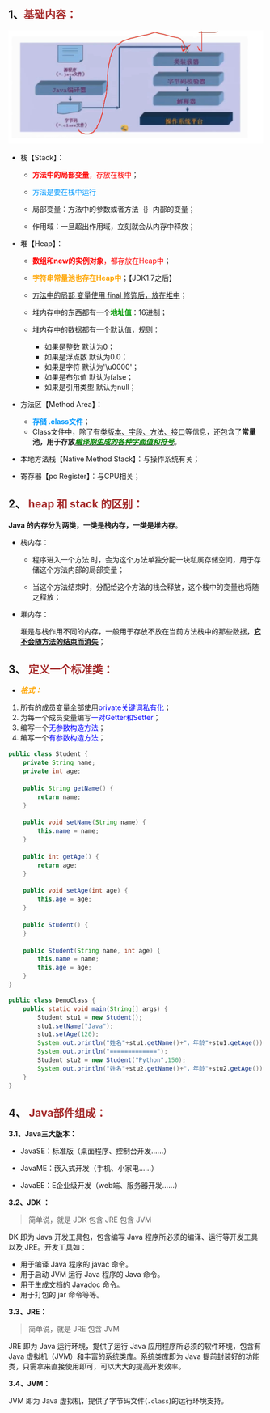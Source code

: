 ## <!--Java编程语言只有值传递，并没有引用传递-->

## 1、<span style="color:brown">基础内容：</span>

<img src="https://raw.githubusercontent.com/root-bine/image/main/Typora-image/Java%E8%BF%90%E8%A1%8C%E6%9C%BA%E5%88%B6.png" alt="java运行机制" style="zoom:67%;" />

- 栈【Stack】：

  - <font color="red">**方法中的局部变量**，存放在栈中</font>；

  - <font color="#0099ff">方法是要在栈中运行</font>
  - 局部变量：方法中的参数或者方法｛｝内部的变量；
  - 作用域：一旦超出作用域，立刻就会从内存中释放；
- 堆【Heap】：

  - <font color="red">**数组和new的实例对象**，都存放在Heap中</font>；

  - <font color="orange">**字符串常量池也存在Heap中**</font>；【JDK1.7之后】
  - <u>方法中的局部 变量使用 final 修饰后，放在堆中</u>；
  - 堆内存中的东西都有一个<font color="#0099">**地址值**</font>：16进制；
  - 堆内存中的数据都有一个默认值，规则：
    - 如果是整数					默认为0；
    - 如果是浮点数				默认为0.0；
    - 如果是字符					默认为'\u0000'；
    - 如果是布尔值				默认为false；
    - 如果是引用类型			默认为null；
- 方法区【Method Area】：
  - <font color="#0099ff">**存储  .class文件**</font>；
  - Class文件中，除了有<u>类版本、字段、方法、接口</u>等信息，还包含了**常量池，用于存放<u>*<span style="color:green">编译期生成的各种字面值和符号</span>*</u>**。
- 本地方法栈【Native Method Stack】：与操作系统有关；
- 寄存器【pc Register】：与CPU相关；



## 2、<span style="color:brown"> heap 和 stack 的区别：</span>

**Java 的内存分为两类，一类是栈内存，一类是堆内存**。

- 栈内存：

  - 程序进入一个方法 时，会为这个方法单独分配一块私属存储空间，用于存储这个方法内部的局部变量；

  - 当这个方法结束时，分配给这个方法的栈会释放，这个栈中的变量也将随之释放；

- 堆内存：

  堆是与栈作用不同的内存，一般用于存放不放在当前方法栈中的那些数据，<u>**它不会随方法的结束而消失**</u>；



## 3、<span style="color:brown"> 定义一个标准类：</span>

- <span style='color:orange'>***格式：***</span>

1. 所有的成员变量全部使用<span style='color:blue'>private关键词私有化</span>；
2. 为每一个成员变量编写<span style='color:blue'>一对Getter和Setter</span>；
3. 编写一个<span style='color:blue'>无参数构造方法</span>；
4. 编写一个<span style='color:blue'>有参数构造方法</span>；

```java
public class Student {
    private String name;
    private int age;

    public String getName() {
        return name;
    }

    public void setName(String name) {
        this.name = name;
    }

    public int getAge() {
        return age;
    }

    public void setAge(int age) {
        this.age = age;
    }

    public Student() {
    }

    public Student(String name, int age) {
        this.name = name;
        this.age = age;
    }
}

```

```java
public class DemoClass {
    public static void main(String[] args) {
        Student stu1 = new Student();
        stu1.setName("Java");
        stu1.setAge(120);
        System.out.println("姓名"+stu1.getName()+"，年龄"+stu1.getAge());
        System.out.println("=============");
        Student stu2 = new Student("Python",150);
        System.out.println("姓名"+stu2.getName()+"，年龄"+stu2.getAge());
    }
}

```



## 4、<span style="color:brown"> Java部件组成：</span>

**3.1、Java三大版本：**

- JavaSE：标准版（桌面程序、控制台开发......）

- JavaME：嵌入式开发（手机、小家电......）

- JavaEE：E企业级开发（web端、服务器开发......）

**3.2、JDK ：**

> 简单说，就是 JDK 包含 JRE 包含 JVM

DK 即为 Java 开发工具包，包含编写 Java 程序所必须的编译、运行等开发工具以及 JRE。开发工具如：

- 用于编译 Java 程序的 javac 命令。
- 用于启动 JVM 运行 Java 程序的 Java 命令。
- 用于生成文档的 Javadoc 命令。
- 用于打包的 jar 命令等等。

**3.3、JRE：** 

> 简单说，就是 JRE 包含 JVM

JRE 即为 Java 运行环境，提供了运行 Java 应用程序所必须的软件环境，包含有 Java 虚拟机（JVM）和丰富的系统类库。系统类库即为 Java 提前封装好的功能类，只需拿来直接使用即可，可以大大的提高开发效率。

**3.4、JVM：**

JVM 即为 Java 虚拟机，提供了字节码文件(`.class`)的运行环境支持。